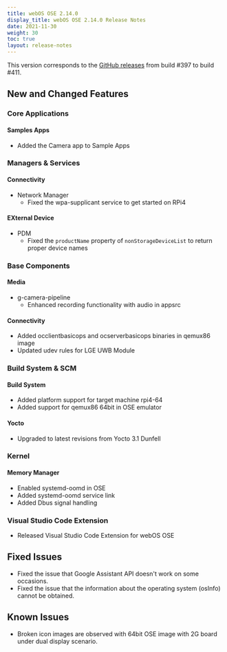 ```yaml
---
title: webOS OSE 2.14.0
display_title: webOS OSE 2.14.0 Release Notes
date: 2021-11-30
weight: 30
toc: true
layout: release-notes
---
```


This version corresponds to the [GitHub releases](https://github.com/webosose/build-webos/releases) from build #397 to build #411.

## New and Changed Features

### Core Applications

#### Samples Apps

  - Added the Camera app to Sample Apps

### Managers & Services

#### Connectivity

  - Network Manager
    - Fixed the wpa-supplicant service to get started on RPi4

#### EXternal Device

  - PDM
    - Fixed the `productName` property of `nonStorageDeviceList` to return proper device names

### Base Components

#### Media

  - g-camera-pipeline
    - Enhanced recording functionality with audio in appsrc 

#### Connectivity

  - Added occlientbasicops and ocserverbasicops binaries in qemux86 image
  - Updated udev rules for LGE UWB Module

### Build System & SCM

#### Build System

  - Added platform support for target machine rpi4-64
  - Added support for qemux86 64bit in OSE emulator

#### Yocto

  - Upgraded to latest revisions from Yocto 3.1 Dunfell

### Kernel

#### Memory Manager

  - Enabled systemd-oomd in OSE
  - Added systemd-oomd service link
  - Added Dbus signal handling

### Visual Studio Code Extension

  - Released Visual Studio Code Extension for webOS OSE

## Fixed Issues

  - Fixed the issue that Google Assistant API doesn't work on some occasions.
  - Fixed the issue that the information about the operating system (osInfo) cannot be obtained.

## Known Issues

  - Broken icon images are observed with 64bit OSE image with 2G board under dual display scenario.

